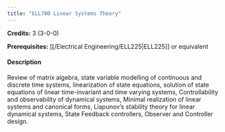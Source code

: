 ```yaml
---
title: "ELL700 Linear Systems Theory"
---
```

**Credits:** 3 (3-0-0)

**Prerequisites:** [[/Electrical Engineering/ELL225|ELL225]] or equivalent

#### Description
Review of matrix algebra, state variable modelling of continuous and discrete time systems, linearization of state equations, solution of state equations of linear time-invariant and time varying systems, Controllability and observability of dynamical systems, Minimal realization of linear systems and canonical forms, Liapunov’s stability theory for linear dynamical systems, State Feedback controllers, Observer and Controller design.